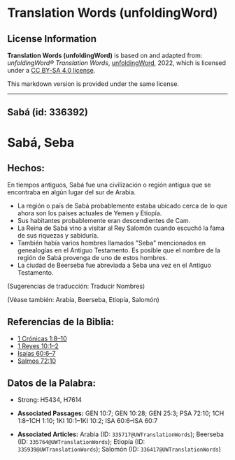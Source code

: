# Translation Words (unfoldingWord)

## License Information

**Translation Words (unfoldingWord)** is based on and adapted from: _unfoldingWord® Translation Words_, [unfoldingWord](https://unfoldingword.org/utw), 2022, which is licensed under a [CC BY-SA 4.0 license](https://creativecommons.org/licenses/by-sa/4.0/legalcode.en).

This markdown version is provided under the same license.



--------------------------------

## Sabá (id: 336392)

Sabá, Seba
==========

Hechos:
-------

En tiempos antiguos, Sabá fue una civilización o región antigua que se encontraba en algún lugar del sur de Arabia.

* La región o país de Sabá probablemente estaba ubicado cerca de lo que ahora son los países actuales de Yemen y Etiopía.
* Sus habitantes probablemente eran descendientes de Cam.
* La Reina de Sabá vino a visitar al Rey Salomón cuando escuchó la fama de sus riquezas y sabiduría.
* También había varios hombres llamados "Seba" mencionados en genealogías en el Antiguo Testamento. Es posible que el nombre de la región de Sabá provenga de uno de estos hombres.
* La ciudad de Beerseba fue abreviada a Seba una vez en el Antiguo Testamento.

(Sugerencias de traducción: Traducir Nombres)

(Véase también: Arabia, Beerseba, Etiopía, Salomón)

Referencias de la Biblia:
-------------------------

* [1 Crónicas 1:8–10](https://ref.ly/1Chr1:8-1Chr1:10)
* [1 Reyes 10:1–2](https://ref.ly/1Kgs10:1-1Kgs10:2)
* [Isaías 60:6–7](https://ref.ly/Isa60:6-Isa60:7)
* [Salmos 72:10](https://ref.ly/Ps72:10)

Datos de la Palabra:
--------------------

* Strong: H5434, H7614

* **Associated Passages:** GEN 10:7; GEN 10:28; GEN 25:3; PSA 72:10; 1CH 1:8–1CH 1:10; 1KI 10:1–1KI 10:2; ISA 60:6–ISA 60:7
* **Associated Articles:** Arabia (ID: `335717@UWTranslationWords`); Beerseba (ID: `335764@UWTranslationWords`); Etiopía (ID: `335939@UWTranslationWords`); Salomón (ID: `336417@UWTranslationWords`)

